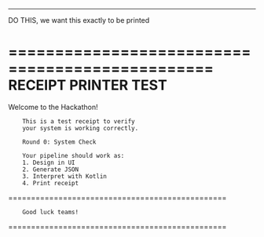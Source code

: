 
----

DO THIS, we want this exactly to be printed

================================================
RECEIPT PRINTER TEST
================================================
Welcome to the Hackathon!

        This is a test receipt to verify
        your system is working correctly.
        
        Round 0: System Check
        
        Your pipeline should work as:
        1. Design in UI
        2. Generate JSON
        3. Interpret with Kotlin
        4. Print receipt
        
================================================

        Good luck teams!
        
================================================